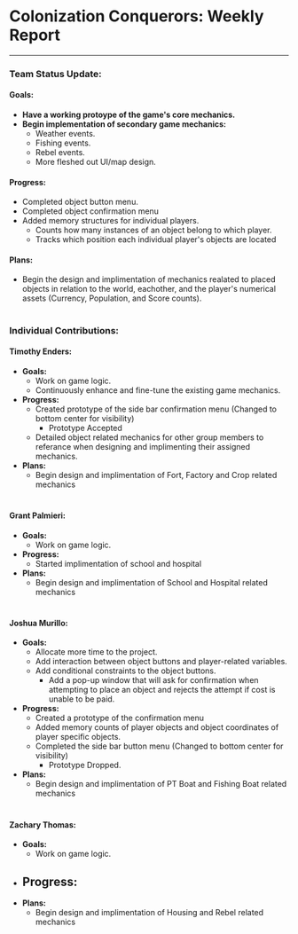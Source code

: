 # **Colonization Conquerors: Weekly Report**
___

### Team Status Update:
#### **Goals:**
- **Have a working protoype of the game's core mechanics.**
- **Begin implementation of secondary game mechanics:**
  - Weather events.
  - Fishing events.
  - Rebel events.
  - More fleshed out UI/map design.
#### **Progress:**
- Completed object button menu.
- Completed object confirmation menu
- Added memory structures for individual players.
  - Counts how many instances of an object belong to which player.
  - Tracks which position each individual player's objects are located

#### **Plans:**
- Begin the design and implimentation of mechanics realated to placed objects in relation to the world, eachother, and the player's numerical assets (Currency, Population, and Score counts).

#
### Individual Contributions:

#### **Timothy Enders:**
- **Goals:**
  - Work on game logic.
  - Continuously enhance and fine-tune the existing game mechanics.
- **Progress:**
  - Created prototype of the side bar confirmation menu (Changed to bottom center for visibility)
    - Prototype Accepted
  - Detailed object related mechanics for other group members to referance when designing and implimenting their assigned mechanics.
- **Plans:**
  - Begin design and implimentation of Fort, Factory and Crop related mechanics

#
#### **Grant Palmieri:**
- **Goals:**
  - Work on game logic.
- **Progress:**
  - Started implimentation of school and hospital
- **Plans:**
  - Begin design and implimentation of School and Hospital related mechanics

#
#### **Joshua Murillo:**
- **Goals:**
  - Allocate more time to the project.
  - Add interaction between object buttons and player-related variables.
  - Add conditional constraints to the object buttons.
    - Add a pop-up window that will ask for confirmation when attempting to place an object and rejects the attempt if cost is unable to be paid.
- **Progress:**
  - Created a prototype of the confirmation menu
  - Added memory counts of player objects and object coordinates of player specific objects.
  - Completed the side bar button menu (Changed to bottom center for visibility)
    - Prototype Dropped.
- **Plans:**
  - Begin design and implimentation of PT Boat and Fishing Boat related mechanics

#
#### **Zachary Thomas:**
- **Goals:**
  - Work on game logic.
- **Progress:**
  - 
- **Plans:**
  - Begin design and implimentation of Housing and Rebel related mechanics
